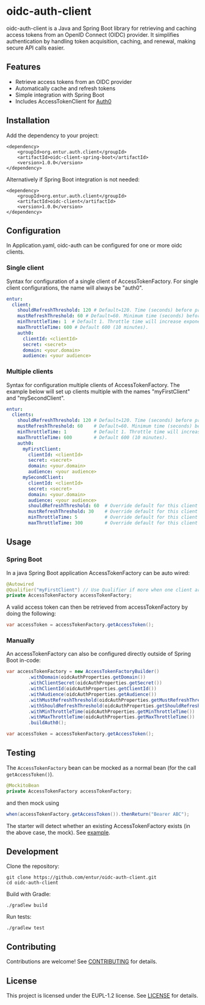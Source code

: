 # oidc-auth-client
oidc-auth-client is a Java and Spring Boot library for retrieving and caching access tokens from an OpenID Connect (OIDC) provider. 
It simplifies authentication by handling token acquisition, caching, and renewal, making secure API calls easier.

## Features
* Retrieve access tokens from an OIDC provider
* Automatically cache and refresh tokens
* Simple integration with Spring Boot
* Includes AccessTokenClient for [Auth0](https://auth0.com)

## Installation
Add the dependency to your project:
```
<dependency>
    <groupId>org.entur.auth.client</groupId>
    <artifactId>oidc-client-spring-boot</artifactId>
    <version>1.0.0</version>
</dependency>
```

Alternatively if Spring Boot integration is not needed:
```
<dependency>
    <groupId>org.entur.auth.client</groupId>
    <artifactId>oidc-client</artifactId>
    <version>1.0.0</version>
</dependency>
```

## Configuration
In Application.yaml, oidc-auth can be configured for one or more oidc clients.

### Single client

Syntax for configuration of a single client of AccessTokenFactory.
For single client configurations, the name will always be "auth0".

```yaml
entur:
  client:
    shouldRefreshThreshold: 120 # Default=120. Time (seconds) before proactive token refresh. 
    mustRefreshThreshold: 60 # Default=60. Minimum time (seconds) before forced token refresh.
    minThrottleTime: 1  # Default 1. Throttle time will increase exponentially from min to max throttle time. 
    maxThrottleTime: 600 # Default 600 (10 minutes).
    auth0:
      clientId: <clientId>
      secret: <secret>
      domain: <your.domain>
      audience: <your audience>
```

### Multiple clients
Syntax for configuration multiple clients of AccessTokenFactory.
The example below will set up clients multiple with the names "myFirstClient" and "mySecondClient".

```yaml
entur:
  clients:
    shouldRefreshThreshold: 120 # Default=120. Time (seconds) before proactive token refresh. 
    mustRefreshThreshold: 60    # Default=60. Minimum time (seconds) before forced token refresh.
    minThrottleTime: 1          # Default 1. Throttle time will increase exponentially from min to max throttle time. 
    maxThrottleTime: 600        # Default 600 (10 minutes).
    auth0:
      myFirstClient:
        clientId: <clientId>
        secret: <secret>
        domain: <your.domain>
        audience: <your audience>
      mySecondClient:
        clientId: <clientId>
        secret: <secret>
        domain: <your.domain>
        audience: <your audience>
        shouldRefreshThreshold: 60  # Override default for this client
        mustRefreshThreshold: 30    # Override default for this client
        minThrottleTime: 5          # Override default for this client
        maxThrottleTime: 300        # Override default for this client
```

## Usage

### Spring Boot
In a java Spring Boot application AccessTokenFactory can be auto wired: 

```java
@Autowired
@Qualifier("myFirstClient") // Use Qualifier if more when one client are configured. 
private AccessTokenFactory accessTokenFactory;
```

A valid access token can then be retrieved from accessTokenFactory by doing the following:
```java
var accessToken = accessTokenFactory.getAccessToken();
```

### Manually
An accessTokenFactory can also be configured directly outside of Spring Boot in-code:

```java
var accessTokenFactory = new AccessTokenFactoryBuilder()
        .withDomain(oidcAuthProperties.getDomain())
        .withClientSecret(oidcAuthProperties.getSecret())
        .withClientId(oidcAuthProperties.getClientId())
        .withAudience(oidcAuthProperties.getAudience())
        .withMustRefreshThreshold(oidcAuthProperties.getMustRefreshThreshold())
        .withShouldRefreshThreshold(oidcAuthProperties.getShouldRefreshThreshold())
        .withMinThrottleTime(oidcAuthProperties.getMinThrottleTime())
        .withMaxThrottleTime(oidcAuthProperties.getMaxThrottleTime())
        .buildAuth0();

var accessToken = accessTokenFactory.getAccessToken();
```

## Testing
The `AccessTokenFactory` bean can be mocked as a normal bean (for the call `getAccessToken()`).

```java
@MockitoBean
private AccessTokenFactory accessTokenFactory;
```

and then mock using

```java
when(accessTokenFactory.getAccessToken()).thenReturn("Bearer ABC");
```

The starter will detect whether an existing AccessTokenFactory exists (in the above case, the mock). See [example](src/test/java/org/entur/auth/client/MockConfigurationTest.java).

## Development
Clone the repository:
```shell
git clone https://github.com/entur/oidc-auth-client.git
cd oidc-auth-client
```

Build with Gradle:
```shell
./gradlew build
```

Run tests:
```shell
./gradlew test
```

## Contributing
Contributions are welcome! See [CONTRIBUTING](/CONTRIBUTING.md) for details.

## License
This project is licensed under the EUPL-1.2 license. See [LICENSE](/README.md) for details.